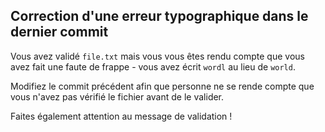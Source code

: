 ## Correction d'une erreur typographique dans le dernier commit

Vous avez validé `file.txt` mais vous vous êtes rendu compte que vous avez fait une faute de frappe - vous avez écrit `wordl` au lieu de `world`.

Modifiez le commit précédent afin que personne ne se rende compte que vous n'avez pas vérifié le fichier avant de le valider.

Faites également attention au message de validation !
